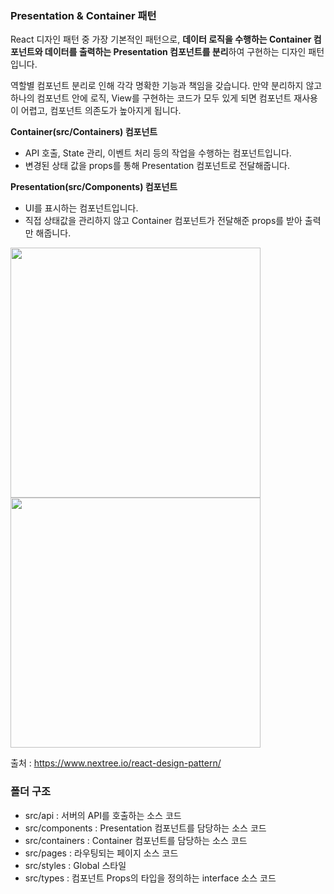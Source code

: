 ### Presentation & Container 패턴

React 디자인 패턴 중 가장 기본적인 패턴으로, **데이터 로직을 수행하는 Container 컴포넌트와 데이터를 출력하는 Presentation 컴포넌트를 분리**하여 구현하는 디자인 패턴입니다.

역할별 컴포넌트 분리로 인해 각각 명확한 기능과 책임을 갖습니다. 만약 분리하지 않고 하나의 컴포넌트 안에 로직, View를 구현하는 코드가 모두 있게 되면 컴포넌트 재사용이 어렵고, 컴포넌트 의존도가 높아지게 됩니다.

**Container(src/Containers) 컴포넌트**
- API 호출, State 관리, 이벤트 처리 등의 작업을 수행하는 컴포넌트입니다.
- 변경된 상태 값을 props를 통해 Presentation 컴포넌트로 전달해줍니다.

**Presentation(src/Components) 컴포넌트**
- UI를 표시하는 컴포넌트입니다.
- 직접 상태값을 관리하지 않고 Container 컴포넌트가 전달해준 props를 받아 출력만 해줍니다.

<img src="https://user-images.githubusercontent.com/78628241/234822403-77fd241f-7101-4b02-99b7-90b747defb0d.png" width="400"/>
<img src="https://user-images.githubusercontent.com/78628241/234824498-e985ad22-4cfa-474e-8b46-c2c3c0481f9e.png" width="400"/>

출처 : https://www.nextree.io/react-design-pattern/

### 폴더 구조

- src/api : 서버의 API를 호출하는 소스 코드
- src/components : Presentation 컴포넌트를 담당하는 소스 코드
- src/containers : Container 컴포넌트를 담당하는 소스 코드
- src/pages : 라우팅되는 페이지 소스 코드
- src/styles : Global 스타일
- src/types : 컴포넌트 Props의 타입을 정의하는 interface 소스 코드

